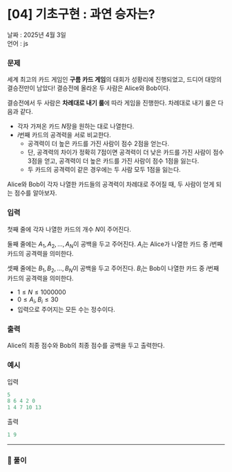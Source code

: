 # [04] 기초구현 : 과연 승자는?

날짜 : 2025년 4월 3일  
언어 : js

### 문제

세계 최고의 카드 게임인 **구름 카드 게임**의 대회가 성황리에 진행되었고, 드디어 대망의 결승전만이 남았다! 결승전에 올라온 두 사람은 Alice와 Bob이다.

결승전에서 두 사람은 **차례대로 내기 룰**에 따라 게임을 진행한다. 차례대로 내기 룰은 다음과 같다.

- 각자 가져온 카드 $N$장을 원하는 대로 나열한다.
- $i$번째 카드의 공격력을 서로 비교한다.
  - 공격력이 더 높은 카드를 가진 사람이 점수 2점을 얻는다.
  - 단, 공격력의 차이가 정확히 7점이면 공격력이 더 낮은 카드를 가진 사람이 점수 3점을 얻고, 공격력이 더 높은 카드를 가진 사람이 점수 1점을 잃는다.
  - 두 카드의 공격력이 같은 경우에는 두 사람 모두 1점을 잃는다.

Alice와 Bob이 각자 나열한 카드들의 공격력이 차례대로 주어질 때, 두 사람이 얻게 되는 점수를 알아보자.

### 입력

첫째 줄에 각자 나열한 카드의 개수 $N$이 주어진다.

둘째 줄에는 $A_1, A_2 , ... , A_N$이 공백을 두고 주어진다. $A_i$는 Alice가 나열한 카드 중 $i$번째 카드의 공격력을 의미한다.

셋째 줄에는 $B_1, B_2, ... , B_N$이 공백을 두고 주어진다. $B_i$는 Bob이 나열한 카드 중 $i$번째 카드의 공격력을 의미한다.

- $1 \le N \le 1000000$
- $0 \le A_i, B_i \le 30$
- 입력으로 주어지는 모든 수는 정수이다.

### 출력

Alice의 최종 점수와 Bob의 최종 점수를 공백을 두고 출력한다.

### 예시

입력

```jsx
5
8 6 4 2 0
1 4 7 10 13
```

출력

```jsx
1 9
```

---

### 🤧 풀이
